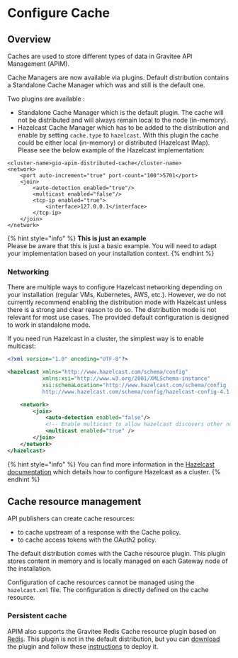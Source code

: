 # Configure Cache

## Overview

Caches are used to store different types of data in Gravitee API Management (APIM).

Cache Managers are now available via plugins. Default distribution contains a Standalone Cache Manager which was and still is the default one.

Two plugins are available :

* Standalone Cache Manager which is the default plugin. The cache will not be distributed and will always remain local to the node (in-memory).
* Hazelcast Cache Manager which has to be added to the distribution and enable by setting `cache.type` to `hazelcast`. With this plugin the cache could be either local (in-memory) or distributed (Hazelcast IMap). Please see the below example of the Hazelcast implementation:

```
<cluster-name>gio-apim-distributed-cache</cluster-name>
<network>
    <port auto-increment="true" port-count="100">5701</port>
    <join>
        <auto-detection enabled="true"/>
        <multicast enabled="false"/>
        <tcp-ip enabled="true">
            <interface>127.0.0.1</interface>
        </tcp-ip>
    </join>
</network>
```

{% hint style="info" %}
**This is just an example**\
Please be aware that this is just a basic example. You will need to adapt your implementation based on your installation context.
{% endhint %}

### Networking

There are multiple ways to configure Hazelcast networking depending on your installation (regular VMs, Kubernetes, AWS, etc.​). However, we do not currently recommend enabling the distribution mode with Hazelcast unless there is a strong and clear reason to do so. The distribution mode is not relevant for most use cases. The provided default configuration is designed to work in standalone mode.

If you need run Hazelcast in a cluster, the simplest way is to enable multicast:

```xml
<?xml version="1.0" encoding="UTF-8"?>

<hazelcast xmlns="http://www.hazelcast.com/schema/config"
           xmlns:xsi="http://www.w3.org/2001/XMLSchema-instance"
           xsi:schemaLocation="http://www.hazelcast.com/schema/config
           http://www.hazelcast.com/schema/config/hazelcast-config-4.1.xsd">

    <network>
        <join>
            <auto-detection enabled="false"/>
            <!-- Enable multicast to allow hazelcast discovers other nodes -->
            <multicast enabled="true" />
        </join>
    </network>
</hazelcast>
```

{% hint style="info" %}
You can find more information in the [Hazelcast documentation](https://docs.hazelcast.org/docs) which details how to configure Hazelcast as a cluster.
{% endhint %}

## Cache resource management

API publishers can create cache resources:

* to cache upstream of a response with the Cache policy.
* to cache access tokens with the OAuth2 policy.

The default distribution comes with the Cache resource plugin. This plugin stores content in memory and is locally managed on each Gateway node of the installation.

Configuration of cache resources cannot be managed using the `hazelcast.xml` file. The configuration is directly defined on the cache resource.&#x20;

### Persistent cache

APIM also supports the Gravitee Redis Cache resource plugin based on [Redis](https://redis.io/documentation). This plugin is not in the default distribution, but you can [download](https://download.gravitee.io/#graviteeio-apim/plugins/resources/gravitee-resource-cache-redis/) the plugin and follow these [instructions](../../overview/introduction-to-gravitee-api-management-apim/plugins.md#deployment) to deploy it.
